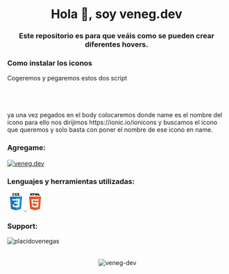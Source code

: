 <h1 align="center">Hola 👋, soy veneg.dev</h1>
<h3 align="center">Este repositorio es para que veáis como se pueden crear diferentes hovers.</h3>
<h3>Como instalar los iconos</h3>
<p align="left">
Cogeremos y pegaremos estos dos script
<br/><br/>
<script type="module" src="https://unpkg.com/ionicons@5.5.2/dist/ionicons/ionicons.esm.js"></script>
<br/>
<script nomodule src="https://unpkg.com/ionicons@5.5.2/dist/ionicons/ionicons.js"></script>
<br/><br/>
ya una vez pegados en el body colocaremos  <ion-icon name="chatbox-outline" /> donde
name es el nombre del icono para ello nos dirijimos https://ionic.io/ionicons y buscamos el icono que queremos y solo basta 
con poner el nombre de ese icono en name.
</p>
<h3 align="left">Agregame:</h3>
<p align="left">
<a href="https://instagram.com/veneg.dev" target="blank"><img align="center" src="https://raw.githubusercontent.com/rahuldkjain/github-profile-readme-generator/master/src/images/icons/Social/instagram.svg" alt="veneg.dev" height="30" width="40" /></a>
</p>

<h3 align="left">Lenguajes y herramientas utilizadas:</h3>
<p align="left"> <a href="https://www.w3schools.com/css/" target="_blank" rel="noreferrer"> <img src="https://raw.githubusercontent.com/devicons/devicon/master/icons/css3/css3-original-wordmark.svg" alt="css3" width="40" height="40"/> </a> <a href="https://www.w3.org/html/" target="_blank" rel="noreferrer"> <img src="https://raw.githubusercontent.com/devicons/devicon/master/icons/html5/html5-original-wordmark.svg" alt="html5" width="40" height="40"/> </a> </p>

<h3 align="left">Support:</h3>
<p><a href="https://ko-fi.com/placidovenegas"> <img align="left" src="https://cdn.ko-fi.com/cdn/kofi3.png?v=3" height="50" width="210" alt="placidovenegas" /></a></p><br><br>

<p><img align="center" src="https://github-readme-streak-stats.herokuapp.com/?user=veneg-dev&" alt="veneg-dev" /></p>
